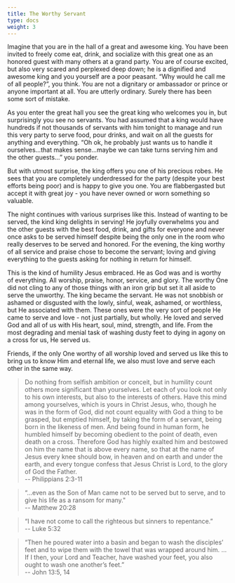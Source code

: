 ```yaml
---
title: The Worthy Servant
type: docs
weight: 3
---
```


Imagine that you are in the hall of a great and awesome king. You have been invited to freely come eat, drink, and socialize with this great one as an honored guest with many others at a grand party. You are of course excited, but also very scared and perplexed deep down; he is a dignified and awesome king and you yourself are a poor peasant. “Why would he call me of all people?”, you think. You are not a dignitary or ambassador or prince or anyone important at all. You are utterly ordinary. Surely there has been some sort of mistake. 

As you enter the great hall you see the great king who welcomes you in, but surprisingly you see no servants. You had assumed that a king would have hundreds if not thousands of servants with him tonight to manage and run this very party to serve food, pour drinks, and wait on all the guests for anything and everything. “Oh ok, he probably just wants us to handle it ourselves…that makes sense…maybe we can take turns serving him and the other guests…” you ponder. 

But with utmost surprise, the king offers you one of his precious robes. He sees that you are completely underdressed for the party (despite your best efforts being poor) and is happy to give you one. You are flabbergasted but accept it with great joy - you have never owned or worn something so valuable. 

The night continues with various surprises like this. Instead of wanting to be served, the kind king delights in serving! He joyfully overwhelms you and the other guests with the best food, drink, and gifts for everyone and never once asks to be served himself despite being the only one in the room who really deserves to be served and honored. For the evening, the king worthy of all service and praise chose to become the servant; loving and giving everything to the guests asking for nothing in return for himself.

This is the kind of humility Jesus embraced. He as God was and is worthy of everything. All worship, praise, honor, service, and glory. The worthy One did not cling to any of those things with an iron grip but set it all aside to serve the unworthy. The king became the servant. He was not snobbish or ashamed or disgusted with the lowly, sinful, weak, ashamed, or worthless, but He associated with them. These ones were the very sort of people He came to serve and love - not just partially, but wholly. He loved and served God and all of us with His heart, soul, mind, strength, and life. From the most degrading and menial task of washing dusty feet to dying in agony on a cross for us, He served us.

Friends, if the only One worthy of all worship loved and served us like this to bring us to know Him and eternal life, we also must love and serve each other in the same way. 

> Do nothing from selfish ambition or conceit, but in humility count others more significant than yourselves. Let each of you look not only to his own interests, but also to the interests of others. Have this mind among yourselves, which is yours in Christ Jesus, who, though he was in the form of God, did not count equality with God a thing to be grasped, but emptied himself, by taking the form of a servant, being born in the likeness of men. And being found in human form, he humbled himself by becoming obedient to the point of death, even death on a cross. Therefore God has highly exalted him and bestowed on him the name that is above every name, so that at the name of Jesus every knee should bow, in heaven and on earth and under the earth, and every tongue confess that Jesus Christ is Lord, to the glory of God the Father.  
> -- Philippians 2:3-11

> “…even as the Son of Man came not to be served but to serve, and to give his life as a ransom for many."  
> -- Matthew 20:28

> “I have not come to call the righteous but sinners to repentance.”  
> -- Luke 5:32

> “Then he poured water into a basin and began to wash the disciples’ feet and to wipe them with the towel that was wrapped around him. … If I then, your Lord and Teacher, have washed your feet, you also ought to wash one another’s feet.”  
> -- John 13:5, 14

<script src="https://static.esvmedia.org/crossref/crossref.min.js" type="text/javascript"></script>